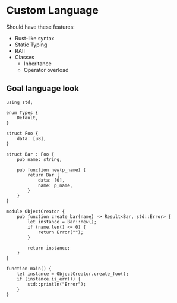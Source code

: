 # Custom Language

Should have these features:

- Rust-like syntax
- Static Typing
- RAII
- Classes
  - Inheritance
  - Operator overload

## Goal language look

```
using std;

enum Types {
    Default,
}

struct Foo {
    data: [u8],
}

struct Bar : Foo {
    pub name: string,
    
    pub function new(p_name) {
        return Bar {
            data: [0],
            name: p_name,
        }
    }
}

module ObjectCreator {
    pub function create_bar(name) -> Result<Bar, std::Error> {
        let instance = Bar::new();
        if (name.len() <= 0) {
            return Error("");
        }

        return instance;
    }
}

function main() {
    let instance = ObjectCreator.create_foo();
    if (instance.is_err()) {
        std::println("Error");
    }
}
```